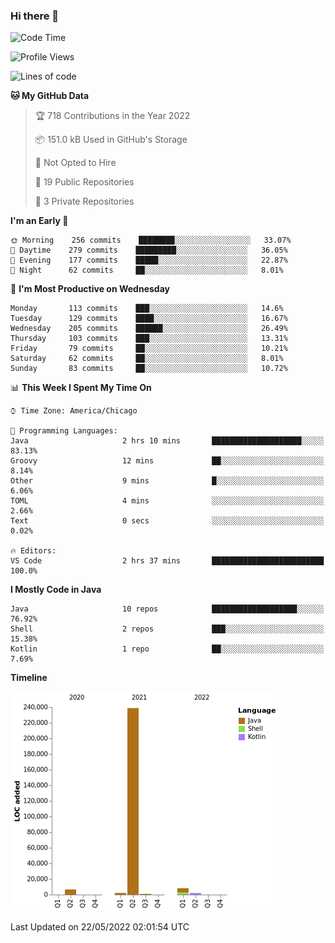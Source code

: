 ### Hi there 👋


<!--START_SECTION:waka-->
![Code Time](http://img.shields.io/badge/Code%20Time-2%2C264%20hrs%2025%20mins-blue)

![Profile Views](http://img.shields.io/badge/Profile%20Views-0-blue)

![Lines of code](https://img.shields.io/badge/From%20Hello%20World%20I%27ve%20Written-259%20Thousand%20lines%20of%20code-blue)

**🐱 My GitHub Data** 

> 🏆 718 Contributions in the Year 2022
 > 
> 📦 151.0 kB Used in GitHub's Storage 
 > 
> 🚫 Not Opted to Hire
 > 
> 📜 19 Public Repositories 
 > 
> 🔑 3 Private Repositories  
 > 
**I'm an Early 🐤** 

```text
🌞 Morning    256 commits    ████████░░░░░░░░░░░░░░░░░   33.07% 
🌆 Daytime    279 commits    █████████░░░░░░░░░░░░░░░░   36.05% 
🌃 Evening    177 commits    █████░░░░░░░░░░░░░░░░░░░░   22.87% 
🌙 Night      62 commits     ██░░░░░░░░░░░░░░░░░░░░░░░   8.01%

```
📅 **I'm Most Productive on Wednesday** 

```text
Monday       113 commits    ███░░░░░░░░░░░░░░░░░░░░░░   14.6% 
Tuesday      129 commits    ████░░░░░░░░░░░░░░░░░░░░░   16.67% 
Wednesday    205 commits    ██████░░░░░░░░░░░░░░░░░░░   26.49% 
Thursday     103 commits    ███░░░░░░░░░░░░░░░░░░░░░░   13.31% 
Friday       79 commits     ██░░░░░░░░░░░░░░░░░░░░░░░   10.21% 
Saturday     62 commits     ██░░░░░░░░░░░░░░░░░░░░░░░   8.01% 
Sunday       83 commits     ██░░░░░░░░░░░░░░░░░░░░░░░   10.72%

```


📊 **This Week I Spent My Time On** 

```text
⌚︎ Time Zone: America/Chicago

💬 Programming Languages: 
Java                     2 hrs 10 mins       ████████████████████░░░░░   83.13% 
Groovy                   12 mins             ██░░░░░░░░░░░░░░░░░░░░░░░   8.14% 
Other                    9 mins              █░░░░░░░░░░░░░░░░░░░░░░░░   6.06% 
TOML                     4 mins              ░░░░░░░░░░░░░░░░░░░░░░░░░   2.66% 
Text                     0 secs              ░░░░░░░░░░░░░░░░░░░░░░░░░   0.02%

🔥 Editors: 
VS Code                  2 hrs 37 mins       █████████████████████████   100.0%

```

**I Mostly Code in Java** 

```text
Java                     10 repos            ███████████████████░░░░░░   76.92% 
Shell                    2 repos             ███░░░░░░░░░░░░░░░░░░░░░░   15.38% 
Kotlin                   1 repo              ██░░░░░░░░░░░░░░░░░░░░░░░   7.69%

```


**Timeline**

![Chart not found](https://raw.githubusercontent.com/powercasgamer/powercasgamer/master/charts/bar_graph.png) 


 Last Updated on 22/05/2022 02:01:54 UTC
<!--END_SECTION:waka-->
